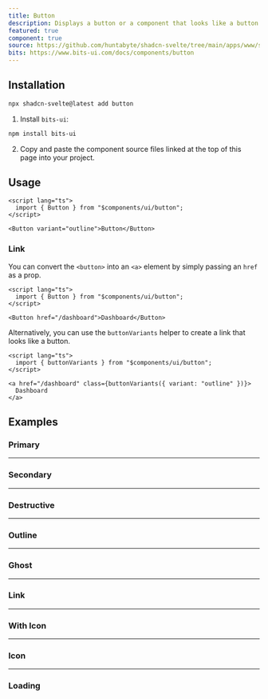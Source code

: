 ```yaml
---
title: Button
description: Displays a button or a component that looks like a button.
featured: true
component: true
source: https://github.com/huntabyte/shadcn-svelte/tree/main/apps/www/src/lib/registry/default/ui/button
bits: https://www.bits-ui.com/docs/components/button
---
```


<script>
  import { ComponentPreview, ManualInstall } from '$lib/components/feedreader';
</script>

<ComponentPreview name="button-demo">

<div />

</ComponentPreview>

## Installation

```bash
npx shadcn-svelte@latest add button
```

<ManualInstall>

1. Install `bits-ui`:

```bash
npm install bits-ui
```

2. Copy and paste the component source files linked at the top of this page into your project.

</ManualInstall>

## Usage

```svelte
<script lang="ts">
  import { Button } from "$components/ui/button";
</script>
```

```svelte
<Button variant="outline">Button</Button>
```

### Link

You can convert the `<button>` into an `<a>` element by simply passing an `href` as a prop.

```svelte
<script lang="ts">
  import { Button } from "$components/ui/button";
</script>

<Button href="/dashboard">Dashboard</Button>
```

Alternatively, you can use the `buttonVariants` helper to create a link that looks like a button.

```svelte
<script lang="ts">
  import { buttonVariants } from "$components/ui/button";
</script>

<a href="/dashboard" class={buttonVariants({ variant: "outline" })}>
  Dashboard
</a>
```

## Examples

### Primary

<ComponentPreview name="button-demo">

<div />

</ComponentPreview>

---

### Secondary

<ComponentPreview name="button-secondary">

<div />

</ComponentPreview>

---

### Destructive

<ComponentPreview name="button-destructive">

<div />

</ComponentPreview>

---

### Outline

<ComponentPreview name="button-outline">

<div />

</ComponentPreview>

---

### Ghost

<ComponentPreview name="button-ghost">

<div />

</ComponentPreview>

---

### Link

<ComponentPreview name="button-link">

<div />

</ComponentPreview>

---

### With Icon

<ComponentPreview name="button-with-icon">

<div />

</ComponentPreview>

---

### Icon

<ComponentPreview name="button-icon">

<div />

</ComponentPreview>

---

### Loading

<ComponentPreview name="button-loading">

<div />

</ComponentPreview>
